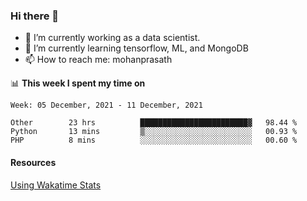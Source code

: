 ### Hi there 👋

- 🔭 I’m currently working as a data scientist.
- 🌱 I’m currently learning tensorflow, ML, and MongoDB
- 📫 How to reach me: mohanprasath

📊 **This week I spent my time on**
<!--START_SECTION:waka-->
```text
Week: 05 December, 2021 - 11 December, 2021

Other        23 hrs          ████████████████████████▓   98.44 % 
Python       13 mins         ▒░░░░░░░░░░░░░░░░░░░░░░░░   00.93 % 
PHP          8 mins          ░░░░░░░░░░░░░░░░░░░░░░░░░   00.60 % 
```
<!--END_SECTION:waka-->

#### Resources
[Using Wakatime Stats](https://github.com/marketplace/actions/waka-readme)
